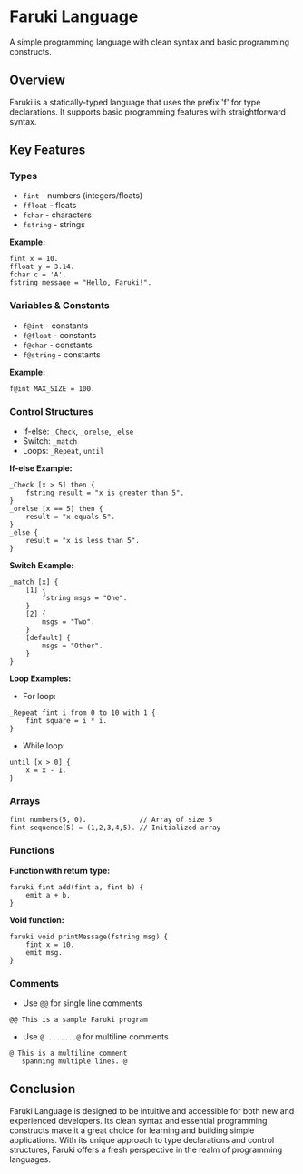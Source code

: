# Faruki Language

A simple programming language with clean syntax and basic programming constructs.

## Overview
Faruki is a statically-typed language that uses the prefix 'f' for type declarations. It supports basic programming features with straightforward syntax.

## Key Features

### Types
- `fint` - numbers (integers/floats)
- `ffloat` - floats
- `fchar` - characters
- `fstring` - strings

**Example:**
```faruki
fint x = 10.
ffloat y = 3.14.
fchar c = 'A'.
fstring message = "Hello, Faruki!".
```

### Variables & Constants
- `f@int` - constants
- `f@float` - constants
- `f@char` - constants
- `f@string` - constants

**Example:**
```faruki
f@int MAX_SIZE = 100.
```

### Control Structures
- If-else: `_Check`, `_orelse`, `_else`
- Switch: `_match`
- Loops: `_Repeat`, `until`

**If-else Example:**
```faruki
_Check [x > 5] then {
    fstring result = "x is greater than 5".
}
_orelse [x == 5] then {
    result = "x equals 5".
}
_else {
    result = "x is less than 5".
}
```

**Switch Example:**
```faruki
_match [x] {
    [1] {
        fstring msgs = "One".
    }
    [2] {
        msgs = "Two".
    }
    [default] {
        msgs = "Other".
    }
}
```

**Loop Examples:**
- For loop:
```faruki
_Repeat fint i from 0 to 10 with 1 {
    fint square = i * i.
}
```
- While loop:
```faruki
until [x > 0] {
    x = x - 1.
}
```

### Arrays
```faruki
fint numbers(5, 0).             // Array of size 5
fint sequence(5) = (1,2,3,4,5). // Initialized array
```

### Functions
**Function with return type:**
```faruki
faruki fint add(fint a, fint b) {
    emit a + b.
}
```

**Void function:**
```faruki
faruki void printMessage(fstring msg) {
    fint x = 10.
    emit msg.
}
```

### Comments
- Use `@@` for single line comments
```faruki
@@ This is a sample Faruki program
```
- Use `@ .......@` for multiline comments
```faruki
@ This is a multiline comment
   spanning multiple lines. @
```

## Conclusion
Faruki Language is designed to be intuitive and accessible for both new and experienced developers. Its clean syntax and essential programming constructs make it a great choice for learning and building simple applications. With its unique approach to type declarations and control structures, Faruki offers a fresh perspective in the realm of programming languages.

